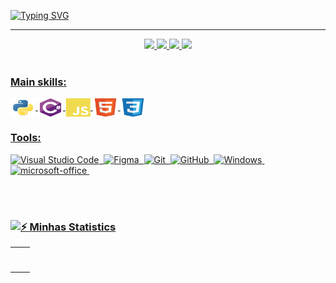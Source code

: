   
<!--  Apresentação  -->
[![Typing SVG](https://readme-typing-svg.herokuapp.com/?color=ffffff&size=30&center=true&vCenter=true&width=1000&lines=Oi+👋+,+Me+chamo+Letícia;⚡+Tenho+19+anos;I+study+Computer+Science+📚)](https://git.io/typing-svg)
<hr>

<!--  Redes Sociais  -->
<div align="center">
  
<a href="https://www.instagram.com/frutuoozo/?utm_source=ig_web_button_share_sheet" text-decoration= "none" target="_blank">
  <img src="https://github.com/Frutuoozo/Frutuoozo/assets/159598254/3f293a55-87cb-47fd-9e40-0123c1373803"</a> 
<a href="https://www.linkedin.com/in/leticiafrutuozo/" text-decoration= "none" target="_blank">
  <img src="https://github.com/Frutuoozo/Frutuoozo/assets/159598254/3c5a55fc-be0f-43c7-9bf3-672e11d67640"</a> 
<a href="https://t.me/Frutuoozo" text-decoration= "none" target="_blank">
  <img src="https://github.com/Frutuoozo/Frutuoozo/assets/159598254/2c233a64-9207-4564-b827-3d70474e0177"</a> 
<a href="https://pin.it/7A6wwFTow" text-decoration= "none" target="_blank">
  <img src="https://github.com/Frutuoozo/Frutuoozo/assets/159598254/b93523f6-0da6-4bbc-8149-ff1cad420313"</a>

</div>

<br>

<!--  Habilidades  -->
<div classe="Colunas" display="flex" justify-content= "space-around" width= "50%">

### Main skills:
<img align="center" alt="Rafa-Python" height="30" width="40" src="https://raw.githubusercontent.com/devicons/devicon/master/icons/python/python-original.svg">
<img align="center" alt="Rafa-Csharp" height="30" width="40" src="https://raw.githubusercontent.com/devicons/devicon/master/icons/csharp/csharp-original.svg">
<img align="center" alt="Rafa-Js" height="30" width="40" src="https://raw.githubusercontent.com/devicons/devicon/master/icons/javascript/javascript-plain.svg">
<img align="center" alt="Rafa-HTML" height="30" width="40" src="https://raw.githubusercontent.com/devicons/devicon/master/icons/html5/html5-original.svg">
<img align="center" alt="Rafa-CSS" height="30" width="40" src="https://raw.githubusercontent.com/devicons/devicon/master/icons/css3/css3-original.svg">

</div>

 <!--  Ferramentas  -->
<div display="flex" justify-content= "space-around" width= "50%">
  
### Tools:
![Visual Studio Code](https://img.shields.io/badge/-Visual%20Studio%20Code-0D1117?style=for-the-badge&logo=visual-studio-code&logoColor=0D1117&labelColor=0D1117)&nbsp;
![Figma](https://img.shields.io/badge/-figma-0D1117?style=for-the-badge&logo=figma&labelColor=0D1117)&nbsp;
![Git](https://img.shields.io/badge/-Git-0D1117?style=for-the-badge&logo=git&labelColor=0D1117)&nbsp;
![GitHub](https://img.shields.io/badge/-GitHub-0D1117?style=for-the-badge&logo=github&labelColor=0D1117)&nbsp;
![Windows](https://img.shields.io/badge/-Windows-0D1117?style=for-the-badge&logo=windows&labelColor=0D1117)&nbsp;
![microsoft-office](https://img.shields.io/badge/-microsoft_office-0D1117?style=for-the-badge&logo=microsoft-office&labelColor=0D1117)&nbsp;

</div>

<br>
<br>

<!--  Estatisticas  -->
<h3>
  <picture>
    <source type="image/webp" srcset="https://fonts.gstatic.com/s/e/notoemoji/latest/26a1/512.webp" />
    <img src="https://fonts.gstatic.com/s/e/notoemoji/latest/26a1/512.gif" alt="⚡" width="20" />
  </picture>
  Minhas Statistics
</h3>
<table align="center">
  <tr>
    <td width="55%" align="center">
      <picture>
        <source media="(prefers-color-scheme: dark)" srcset="https://github-readme-stats.vercel.app/api?username=Frutuoozo&theme=algolia&bg_color=ffffff00&hide_border=true&show_icons=true&count_private=true&layout=compact&locale=pt-br"/>
        <img src="https://github-readme-stats.vercel.app/api?username=Frutuoozo&bg_color=ffffff00&hide_border=true&show_icons=true&count_private=true&layout=compact&locale=pt-br" alt="" align="center" width="100%" />
      </picture>
      <br></br>
    </td>
    <td align="center">
      <picture>
        <source media="(prefers-color-scheme: dark)" srcset="https://github-readme-stats.anuraghazra1.vercel.app/api/top-langs?username=Frutuoozo&theme=algolia&bg_color=ffffff00&hide_border=true&no-frame=true&langs_count=6&locale=pt-br" />
        <img src="https://github-readme-stats.anuraghazra1.vercel.app/api/top-langs?username=Frutuoozo&bg_color=ffffff00&hide_border=true&no-frame=true&langs_count=6&locale=pt-br" alt="" align="center" width="100%"/>
      </picture>
    </td>
  </tr>
</table>

